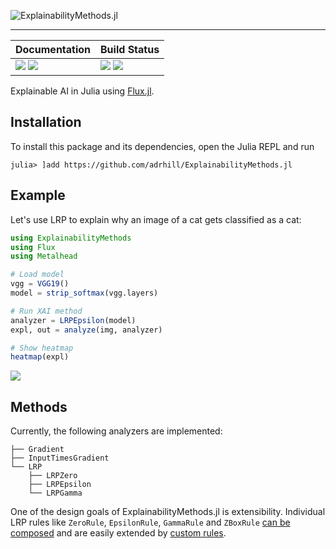 ![ExplainabilityMethods.jl][banner-img]
___

| **Documentation**                                                     | **Build Status**                                      |
|:--------------------------------------------------------------------- |:----------------------------------------------------- |
| [![][docs-stab-img]][docs-stab-url] [![][docs-dev-img]][docs-dev-url] | [![][ci-img]][ci-url] [![][codecov-img]][codecov-url] |

Explainable AI in Julia using [Flux.jl](https://fluxml.ai).

## Installation 
To install this package and its dependencies, open the Julia REPL and run 
```julia-repl
julia> ]add https://github.com/adrhill/ExplainabilityMethods.jl
```

## Example
Let's use LRP to explain why an image of a cat gets classified as a cat:
```julia
using ExplainabilityMethods
using Flux
using Metalhead

# Load model
vgg = VGG19()
model = strip_softmax(vgg.layers)

# Run XAI method
analyzer = LRPEpsilon(model)
expl, out = analyze(img, analyzer)

# Show heatmap
heatmap(expl)
```
![][heatmap]


## Methods
Currently, the following analyzers are implemented:

```
├── Gradient
├── InputTimesGradient
└── LRP
    ├── LRPZero
    ├── LRPEpsilon
    └── LRPGamma
```

One of the design goals of ExplainabilityMethods.jl is extensibility.
Individual LRP rules like `ZeroRule`, `EpsilonRule`, `GammaRule` and `ZBoxRule` [can be composed][docs-composites] and are easily extended by [custom rules][docs-custom-rules].

[banner-img]: https://raw.githubusercontent.com/adrhill/ExplainabilityMethods.jl/gh-pages/assets/banner.png
[heatmap]: https://raw.githubusercontent.com/adrhill/ExplainabilityMethods.jl/gh-pages/assets/heatmap.png

[docs-stab-img]: https://img.shields.io/badge/docs-stable-blue.svg
[docs-stab-url]: https://adrhill.github.io/ExplainabilityMethods.jl/stable

[docs-dev-img]: https://img.shields.io/badge/docs-main-blue.svg
[docs-dev-url]: https://adrhill.github.io/ExplainabilityMethods.jl/dev

[ci-img]: https://github.com/adrhill/ExplainabilityMethods.jl/workflows/CI/badge.svg
[ci-url]: https://github.com/adrhill/ExplainabilityMethods.jl/actions

[codecov-img]: https://codecov.io/gh/adrhill/ExplainabilityMethods.jl/branch/master/graph/badge.svg
[codecov-url]: https://codecov.io/gh/adrhill/ExplainabilityMethods.jl

[docs-composites]: https://adrhill.github.io/ExplainabilityMethods.jl/dev/generated/example/#Custom-composites
[docs-custom-rules]: https://adrhill.github.io/ExplainabilityMethods.jl/dev/generated/example/#Custom-rules
